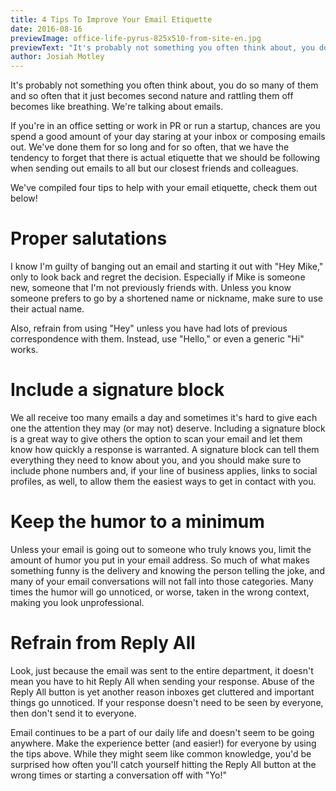 ```yaml
---
title: 4 Tips To Improve Your Email Etiquette
date: 2016-08-16
previewImage: office-life-pyrus-825x510-from-site-en.jpg
previewText: "It's probably not something you often think about, you do so many of them and so often that it just becomes second nature and rattling them off becomes like breathing. We're talking about emails."
author: Josiah Motley
---
```

It's probably not something you often think about, you do so many of them and so often that it just becomes second nature and rattling them off becomes like breathing. We're talking about emails.

If you're in an office setting or work in PR or run a startup, chances are you spend a good amount of your day staring at your inbox or composing emails out. We've done them for so long and for so often, that we have the tendency to forget that there is actual etiquette that we should be following when sending out emails to all but our closest friends and colleagues.

We've compiled four tips to help with your email etiquette, check them out below!

# Proper salutations

I know I'm guilty of banging out an email and starting it out with "Hey Mike," only to look back and regret the decision. Especially if Mike is someone new, someone that I'm not previously friends with. Unless you know someone prefers to go by a shortened name or nickname, make sure to use their actual name.

Also, refrain from using "Hey" unless you have had lots of previous correspondence with them. Instead, use "Hello," or even a generic "Hi" works.

# Include a signature block

We all receive too many emails a day and sometimes it's hard to give each one the attention they may (or may not) deserve. Including a signature block is a great way to give others the option to scan your email and let them know how quickly a response is warranted. A signature block can tell them everything they need to know about you, and you should make sure to include phone numbers and, if your line of business applies, links to social profiles, as well, to allow them the easiest ways to get in contact with you.

# Keep the humor to a minimum

Unless your email is going out to someone who truly knows you, limit the amount of humor you put in your email address. So much of what makes something funny is the delivery and knowing the person telling the joke, and many of your email conversations will not fall into those categories. Many times the humor will go unnoticed, or worse, taken in the wrong context, making you look unprofessional.

# Refrain from Reply All

Look, just because the email was sent to the entire department, it doesn't mean you have to hit Reply All when sending your response. Abuse of the Reply All button is yet another reason inboxes get cluttered and important things go unnoticed. If your response doesn't need to be seen by everyone, then don't send it to everyone.

Email continues to be a part of our daily life and doesn't seem to be going anywhere. Make the experience better (and easier!) for everyone by using the tips above. While they might seem like common knowledge, you'd be surprised how often you'll catch yourself hitting the Reply All button at the wrong times or starting a conversation off with "Yo!"